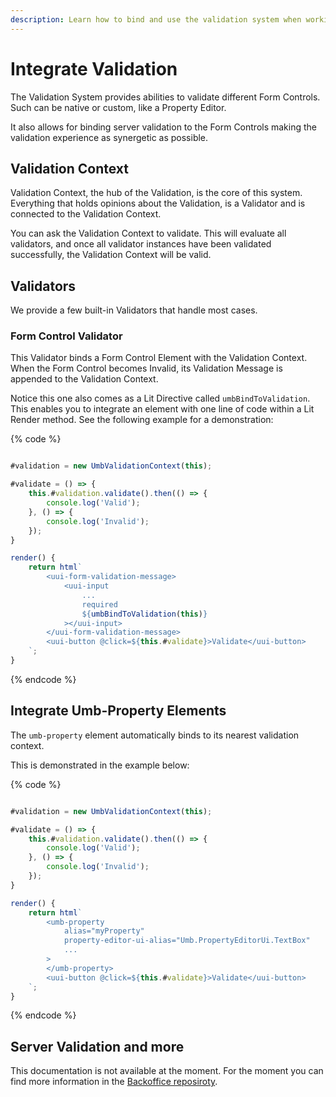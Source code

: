 ```yaml
---
description: Learn how to bind and use the validation system when working with Form Controls and Umbraco CMS backoffice.
---
```


# Integrate Validation

The Validation System provides abilities to validate different Form Controls. Such can be native or custom, like a Property Editor.

It also allows for binding server validation to the Form Controls making the validation experience as synergetic as possible.

## Validation Context

Validation Context, the hub of the Validation, is the core of this system. Everything that holds opinions about the Validation, is a Validator and is connected to the Validation Context.

You can ask the Validation Context to validate. This will evaluate all validators, and once all validator instances have been validated successfully, the Validation Context will be valid.

## Validators

We provide a few built-in Validators that handle most cases.

### Form Control Validator

This Validator binds a Form Control Element with the Validation Context. When the Form Control becomes Invalid, its Validation Message is appended to the Validation Context.

Notice this one also comes as a Lit Directive called `umbBindToValidation`. This enables you to integrate an element with one line of code within a Lit Render method. See the following example for a demonstration:

{% code %}
```typescript

#validation = new UmbValidationContext(this);

#validate = () => {
    this.#validation.validate().then(() => {
        console.log('Valid');
    }, () => {
        console.log('Invalid');
    });
}

render() {
    return html`
        <uui-form-validation-message>
            <uui-input
                ...
                required
                ${umbBindToValidation(this)}
            ></uui-input>
        </uui-form-validation-message>
        <uui-button @click=${this.#validate}>Validate</uui-button>
    `;
}
```
{% endcode %}

## Integrate Umb-Property Elements

The `umb-property` element automatically binds to its nearest validation context.

This is demonstrated in the example below:

{% code %}
```typescript

#validation = new UmbValidationContext(this);

#validate = () => {
    this.#validation.validate().then(() => {
        console.log('Valid');
    }, () => {
        console.log('Invalid');
    });
}

render() {
    return html`
        <umb-property
			alias="myProperty"
			property-editor-ui-alias="Umb.PropertyEditorUi.TextBox"
			...
        >
		</umb-property>
        <uui-button @click=${this.#validate}>Validate</uui-button>
    `;
}
```
{% endcode %}

## Server Validation and more

This documentation is not available at the moment. For the moment you can find more information in the [Backoffice reposiroty](https://github.com/umbraco/Umbraco.CMS.Backoffice/tree/main/src/packages/core/validation).

